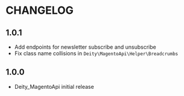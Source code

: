 # CHANGELOG

## 1.0.1

- Add endpoints for newsletter subscribe and unsubscribe
- Fix class name collisions in `Deity\MagentoApi\Helper\Breadcrumbs`

## 1.0.0

- Deity_MagentoApi initial release
